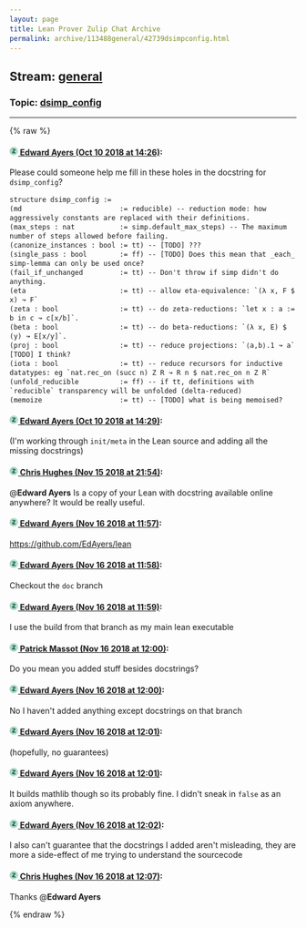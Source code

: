```yaml
---
layout: page
title: Lean Prover Zulip Chat Archive 
permalink: archive/113488general/42739dsimpconfig.html
---
```


## Stream: [general](index.html)
### Topic: [dsimp_config](42739dsimpconfig.html)

---


{% raw %}
#### [![Click to go to Zulip](../../assets/img/zulip2.png) Edward Ayers (Oct 10 2018 at 14:26)](https://leanprover.zulipchat.com/#narrow/stream/113488-general/topic/dsimp_config/near/135537467):
Please could someone help me fill in these holes in the docstring for `dsimp_config`?
```lean
structure dsimp_config :=
(md                        := reducible) -- reduction mode: how aggressively constants are replaced with their definitions.
(max_steps : nat           := simp.default_max_steps) -- The maximum number of steps allowed before failing.
(canonize_instances : bool := tt) -- [TODO] ??? 
(single_pass : bool        := ff) -- [TODO] Does this mean that _each_ simp-lemma can only be used once?
(fail_if_unchanged         := tt) -- Don't throw if simp didn't do anything.
(eta                       := tt) -- allow eta-equivalence: `(λ x, F $ x) ↝ F`
(zeta : bool               := tt) -- do zeta-reductions: `let x : a := b in c ↝ c[x/b]`.
(beta : bool               := tt) -- do beta-reductions: `(λ x, E) $ (y) ↝ E[x/y]`.
(proj : bool               := tt) -- reduce projections: `⟨a,b⟩.1 ↝ a` [TODO] I think?
(iota : bool               := tt) -- reduce recursors for inductive datatypes: eg `nat.rec_on (succ n) Z R ↝ R n $ nat.rec_on n Z R`
(unfold_reducible          := ff) -- if tt, definitions with `reducible` transparency will be unfolded (delta-reduced)
(memoize                   := tt) -- [TODO] what is being memoised?
```

#### [![Click to go to Zulip](../../assets/img/zulip2.png) Edward Ayers (Oct 10 2018 at 14:29)](https://leanprover.zulipchat.com/#narrow/stream/113488-general/topic/dsimp_config/near/135537599):
(I'm working through `init/meta` in the Lean source and adding all the missing docstrings)

#### [![Click to go to Zulip](../../assets/img/zulip2.png) Chris Hughes (Nov 15 2018 at 21:54)](https://leanprover.zulipchat.com/#narrow/stream/113488-general/topic/dsimp_config/near/147772589):
@**Edward Ayers** Is a copy of your Lean with docstring available online anywhere? It would be really useful.

#### [![Click to go to Zulip](../../assets/img/zulip2.png) Edward Ayers (Nov 16 2018 at 11:57)](https://leanprover.zulipchat.com/#narrow/stream/113488-general/topic/dsimp_config/near/147809879):
https://github.com/EdAyers/lean

#### [![Click to go to Zulip](../../assets/img/zulip2.png) Edward Ayers (Nov 16 2018 at 11:58)](https://leanprover.zulipchat.com/#narrow/stream/113488-general/topic/dsimp_config/near/147809934):
Checkout the `doc` branch

#### [![Click to go to Zulip](../../assets/img/zulip2.png) Edward Ayers (Nov 16 2018 at 11:59)](https://leanprover.zulipchat.com/#narrow/stream/113488-general/topic/dsimp_config/near/147809977):
I use the build from that branch as my main lean executable

#### [![Click to go to Zulip](../../assets/img/zulip2.png) Patrick Massot (Nov 16 2018 at 12:00)](https://leanprover.zulipchat.com/#narrow/stream/113488-general/topic/dsimp_config/near/147810027):
Do you mean you added stuff besides docstrings?

#### [![Click to go to Zulip](../../assets/img/zulip2.png) Edward Ayers (Nov 16 2018 at 12:00)](https://leanprover.zulipchat.com/#narrow/stream/113488-general/topic/dsimp_config/near/147810032):
No I haven't added anything except docstrings on that branch

#### [![Click to go to Zulip](../../assets/img/zulip2.png) Edward Ayers (Nov 16 2018 at 12:01)](https://leanprover.zulipchat.com/#narrow/stream/113488-general/topic/dsimp_config/near/147810043):
(hopefully, no guarantees)

#### [![Click to go to Zulip](../../assets/img/zulip2.png) Edward Ayers (Nov 16 2018 at 12:01)](https://leanprover.zulipchat.com/#narrow/stream/113488-general/topic/dsimp_config/near/147810057):
It builds mathlib though so its probably fine. I didn't sneak in `false` as an axiom anywhere.

#### [![Click to go to Zulip](../../assets/img/zulip2.png) Edward Ayers (Nov 16 2018 at 12:02)](https://leanprover.zulipchat.com/#narrow/stream/113488-general/topic/dsimp_config/near/147810108):
I also can't guarantee that the docstrings I added aren't misleading, they are more a side-effect of me trying to understand the sourcecode

#### [![Click to go to Zulip](../../assets/img/zulip2.png) Chris Hughes (Nov 16 2018 at 12:07)](https://leanprover.zulipchat.com/#narrow/stream/113488-general/topic/dsimp_config/near/147810263):
Thanks @**Edward Ayers**


{% endraw %}

